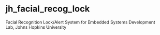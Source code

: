 # jh_facial_recog_lock
Facial Recognition Lock/Alert System for Embedded Systems Development Lab, Johns Hopkins University
